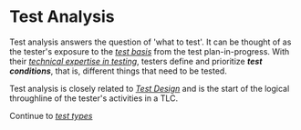 # **Test Analysis**

Test analysis answers the question of 'what to test'. It can be thought of as the tester's exposure to the *[test basis](/1/1/2.Test_Scope.md#test-basis)* from the test plan-in-progress. With their *[technical expertise in testing](/1/3/1.Test_Types.md)*, testers define and prioritize ***test conditions***, that is, different things that need to be tested.

Test analysis is closely related to *[Test Design](/2/1.Test_Design.md)* and is the start of the logical throughline of the tester's activities in a TLC.

Continue to *[test types](/1/3/1.Test_Types.md)*